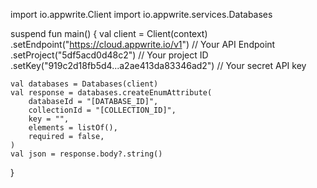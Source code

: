 import io.appwrite.Client
import io.appwrite.services.Databases

suspend fun main() {
    val client = Client(context)
      .setEndpoint("https://cloud.appwrite.io/v1") // Your API Endpoint
      .setProject("5df5acd0d48c2") // Your project ID
      .setKey("919c2d18fb5d4...a2ae413da83346ad2") // Your secret API key

    val databases = Databases(client)
    val response = databases.createEnumAttribute(
        databaseId = "[DATABASE_ID]",
        collectionId = "[COLLECTION_ID]",
        key = "",
        elements = listOf(),
        required = false,
    )
    val json = response.body?.string()
}